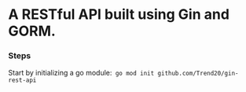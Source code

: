 # A RESTful API built using Gin and GORM.

### Steps

Start by initializing a go module:` go mod init github.com/Trend20/gin-rest-api`

